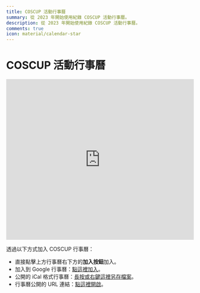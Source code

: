 ```yaml
---
title: COSCUP 活動行事曆
summary: 從 2023 年開始使用紀錄 COSCUP 活動行事曆。
description: 從 2023 年開始使用紀錄 COSCUP 活動行事曆。
comments: true
icon: material/calendar-star
---
```


# COSCUP 活動行事曆

<iframe src="https://calendar.google.com/calendar/embed?height=430&wkst=2&ctz=Asia%2FTaipei&bgcolor=%23ffffff&mode=AGENDA&src=Y19hMzc2ZWM4YmViNmVmMGFiM2FjYjVmZTMyMTM4ODBkZmNiYmE1MGNlODkxMDc1MzJhYWNiZmRkYTcxYzZlMjk0QGdyb3VwLmNhbGVuZGFyLmdvb2dsZS5jb20&color=%2333B679" style="border-width:0" width="100%" height="430" frameborder="0" scrolling="no"></iframe>

透過以下方式加入 COSCUP 行事曆：

- 直接點擊上方行事曆右下方的**加入按鈕**加入。
- 加入到 Google 行事曆：[點這裡加入](https://calendar.google.com/calendar/u/0?cid=Y19hMzc2ZWM4YmViNmVmMGFiM2FjYjVmZTMyMTM4ODBkZmNiYmE1MGNlODkxMDc1MzJhYWNiZmRkYTcxYzZlMjk0QGdyb3VwLmNhbGVuZGFyLmdvb2dsZS5jb20)。
- 公開的 iCal 格式行事曆：[長按或右鍵這裡另存檔案](https://calendar.google.com/calendar/ical/c_a376ec8beb6ef0ab3acb5fe3213880dfcbba50ce89107532aacbfdda71c6e294%40group.calendar.google.com/public/basic.ics)。
- 行事曆公開的 URL 連結：[點這裡開啟](https://calendar.google.com/calendar/embed?height=430&wkst=2&ctz=Asia%2FTaipei&bgcolor=%23ffffff&mode=MONTH&src=Y19hMzc2ZWM4YmViNmVmMGFiM2FjYjVmZTMyMTM4ODBkZmNiYmE1MGNlODkxMDc1MzJhYWNiZmRkYTcxYzZlMjk0QGdyb3VwLmNhbGVuZGFyLmdvb2dsZS5jb20&color=%2333B679)。

